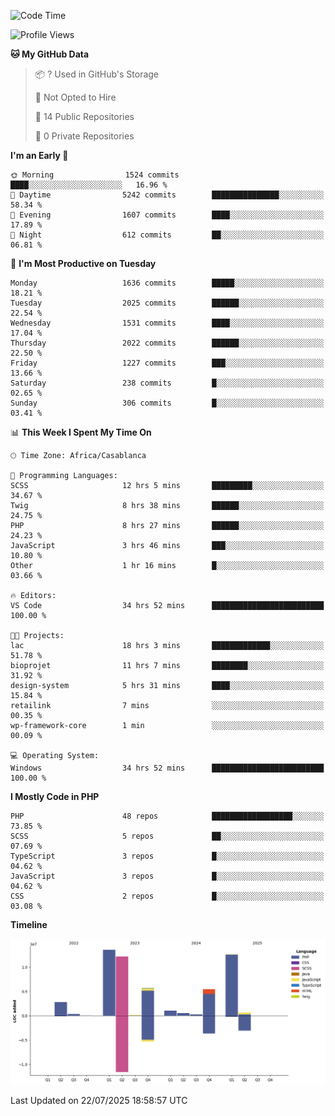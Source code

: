 <!--START_SECTION:waka-->
![Code Time](http://img.shields.io/badge/Code%20Time-6%2C369%20hrs%2045%20mins-blue)

![Profile Views](http://img.shields.io/badge/Profile%20Views-0-blue)

**🐱 My GitHub Data** 

> 📦 ? Used in GitHub's Storage 
 > 
> 🚫 Not Opted to Hire
 > 
> 📜 14 Public Repositories 
 > 
> 🔑 0 Private Repositories 
 > 
**I'm an Early 🐤** 

```text
🌞 Morning                1524 commits        ████░░░░░░░░░░░░░░░░░░░░░   16.96 % 
🌆 Daytime                5242 commits        ███████████████░░░░░░░░░░   58.34 % 
🌃 Evening                1607 commits        ████░░░░░░░░░░░░░░░░░░░░░   17.89 % 
🌙 Night                  612 commits         ██░░░░░░░░░░░░░░░░░░░░░░░   06.81 % 
```
📅 **I'm Most Productive on Tuesday** 

```text
Monday                   1636 commits        █████░░░░░░░░░░░░░░░░░░░░   18.21 % 
Tuesday                  2025 commits        ██████░░░░░░░░░░░░░░░░░░░   22.54 % 
Wednesday                1531 commits        ████░░░░░░░░░░░░░░░░░░░░░   17.04 % 
Thursday                 2022 commits        ██████░░░░░░░░░░░░░░░░░░░   22.50 % 
Friday                   1227 commits        ███░░░░░░░░░░░░░░░░░░░░░░   13.66 % 
Saturday                 238 commits         █░░░░░░░░░░░░░░░░░░░░░░░░   02.65 % 
Sunday                   306 commits         █░░░░░░░░░░░░░░░░░░░░░░░░   03.41 % 
```


📊 **This Week I Spent My Time On** 

```text
🕑︎ Time Zone: Africa/Casablanca

💬 Programming Languages: 
SCSS                     12 hrs 5 mins       █████████░░░░░░░░░░░░░░░░   34.67 % 
Twig                     8 hrs 38 mins       ██████░░░░░░░░░░░░░░░░░░░   24.75 % 
PHP                      8 hrs 27 mins       ██████░░░░░░░░░░░░░░░░░░░   24.23 % 
JavaScript               3 hrs 46 mins       ███░░░░░░░░░░░░░░░░░░░░░░   10.80 % 
Other                    1 hr 16 mins        █░░░░░░░░░░░░░░░░░░░░░░░░   03.66 % 

🔥 Editors: 
VS Code                  34 hrs 52 mins      █████████████████████████   100.00 % 

🐱‍💻 Projects: 
lac                      18 hrs 3 mins       █████████████░░░░░░░░░░░░   51.78 % 
bioprojet                11 hrs 7 mins       ████████░░░░░░░░░░░░░░░░░   31.92 % 
design-system            5 hrs 31 mins       ████░░░░░░░░░░░░░░░░░░░░░   15.84 % 
retailink                7 mins              ░░░░░░░░░░░░░░░░░░░░░░░░░   00.35 % 
wp-framework-core        1 min               ░░░░░░░░░░░░░░░░░░░░░░░░░   00.09 % 

💻 Operating System: 
Windows                  34 hrs 52 mins      █████████████████████████   100.00 % 
```

**I Mostly Code in PHP** 

```text
PHP                      48 repos            ██████████████████░░░░░░░   73.85 % 
SCSS                     5 repos             ██░░░░░░░░░░░░░░░░░░░░░░░   07.69 % 
TypeScript               3 repos             █░░░░░░░░░░░░░░░░░░░░░░░░   04.62 % 
JavaScript               3 repos             █░░░░░░░░░░░░░░░░░░░░░░░░   04.62 % 
CSS                      2 repos             █░░░░░░░░░░░░░░░░░░░░░░░░   03.08 % 
```



**Timeline**

![Lines of Code chart](https://raw.githubusercontent.com/tahar-elgunaoui/tahar-elgunaoui/main/assets/bar_graph.png)


 Last Updated on 22/07/2025 18:58:57 UTC
<!--END_SECTION:waka-->
